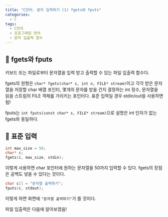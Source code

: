```yaml
---
title: "C언어. 문자 입력하기 (1) fgets와 fputs"
categories:
  - C
tags:
  - C언어
  - 프로그래밍 언어
  - 문자 입출력 함수
---
```


## 🌟 fgets와 fputs

키보드 또는 파일로부터 문자열을 입력 받고 출력할 수 있는 파일 입출력 함수다. 

fgets의 원형은 `char* fgets(char* s, int n, FILE* stream)`이고 각각 받은 문자열을 저장할 char 배열 포인터, 몇개의 문자를 받을 건지 결정하는 int 정수, 문자열을 읽을 스트림의 FILE 객체를 가리키는 포인터다. 표준 입력일 경우 stdin/out을 사용하면 됨! 

fputs는 `int fputs(const char* s, FILE* stream)`으로 설명은 int 인자가 없는 fgets와 동일하다.

## 🌟 표준 입력

```c
int max_size = 50;
char* c;
fgets(c, max_size, stdin);
```

이렇게 사용하면 char 포인터에 원하는 문자열을 50까지 입력할 수 있다. fgets의 장점은 공백도 넣을 수 있다는 것이다.

```c
char c[] = "문자열 출력하기";
fputs(c, stdout);
```

이렇게 하면 화면에 `"문자열 출력하기"`가 뜰 것이다. 

파일 입출력은 다음에 알아보겠음!